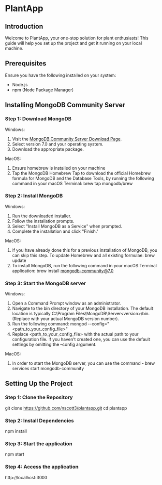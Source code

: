 # PlantApp

## Introduction
Welcome to PlantApp, your one-stop solution for plant enthusiasts! This guide will help you set up the project and get it running on your local machine.

## Prerequisites
Ensure you have the following installed on your system:
- Node.js
- npm (Node Package Manager)

## Installing MongoDB Community Server

### Step 1: Download MongoDB
Windows:
1. Visit the [MongoDB Community Server Download Page](https://www.mongodb.com/try/download/community).
2. Select version 7.0 and your operating system.
3. Download the appropriate package.

MacOS:
1. Ensure homebrew is installed on your machine
2. Tap the MongoDB Homebrew Tap to download the official Homebrew formula for MongoDB
   and the Database Tools, by running the following command in your macOS Terminal:
   brew tap mongodb/brew

### Step 2: Install MongoDB
Windows:
1. Run the downloaded installer.
2. Follow the installation prompts.
3. Select "Install MongoDB as a Service" when prompted.
4. Complete the installation and click "Finish."

MacOS:
1. If you have already done this for a previous installation of MongoDB, you can skip this step.
   To update Homebrew and all existing formulae:
   brew update
2. To install MongoDB, run the following command in your macOS Terminal application:
   brew install mongodb-community@7.0

### Step 3: Start the MongoDB server
Windows:
1. Open a Command Prompt window as an administrator.
2. Navigate to the bin directory of your MongoDB installation. The default location is typically C:\Program Files\MongoDB\Server\<version>\bin. (Replace <version> with your actual MongoDB version number).
3. Run the following command:
   mongod --config="<path\_to\_your\_config\_file>"
4. Replace <path_to_your_config_file> with the actual path to your configuration file. If you
   haven't created one, you can use the default settings by omitting the –config argument.

MacOS:
1. In order to start the MongoDB server, you can use the command -
   brew services start mongodb-community

## Setting Up the Project

### Step 1: Clone the Repository
git clone https://github.com/nscott3/plantapp.git
cd plantapp

### Step 2: Install Dependencies
npm install

### Step 3: Start the application
npm start

### Step 4: Access the application
http://localhost:3000

